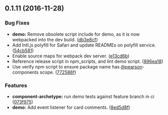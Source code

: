 <a name="0.1.11"></a>
## 0.1.11 (2016-11-28)


### Bug Fixes

* **demo:** Remove obsolete script include for demo, as it is now webpacked into the dev build. ([db3e8cf](https://github.com/Pearson-Higher-Ed/commit/db3e8cf))
* Add Intl.js polyfill for Safari and update READMEs on polyfill service. ([54cb581](https://github.com/Pearson-Higher-Ed/commit/54cb581))
* Enable source maps for webpack dev server. ([e13cd6b](https://github.com/Pearson-Higher-Ed/commit/e13cd6b))
* Reference release script in npm_scripts, and lint demo script. ([896ea18](https://github.com/Pearson-Higher-Ed/commit/896ea18))
* Use verify npm script to ensure package name has [@pearson](https://github.com/pearson)-components scope. ([772586f](https://github.com/Pearson-Higher-Ed/commit/772586f))


### Features

* **component-archetype:** run demo tests against feature branch in ci ([073f975](https://github.com/Pearson-Higher-Ed/commit/073f975))
* **demo:** Add event listener for card comments. ([8ed5d8f](https://github.com/Pearson-Higher-Ed/commit/8ed5d8f))



